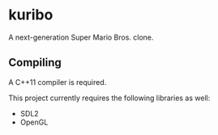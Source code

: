 # kuribo

A next-generation Super Mario Bros. clone.

## Compiling

A C++11 compiler is required.

This project currently requires the following libraries as well:

- SDL2
- OpenGL
